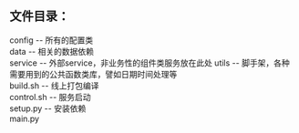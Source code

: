 ## 文件目录：
config          -- 所有的配置类<br>
data            -- 相关的数据依赖<br>
service         -- 外部service，非业务性的组件类服务放在此处
utils           -- 脚手架，各种需要用到的公共函数类库，譬如日期时间处理等<br>
build.sh        -- 线上打包编译<br>
control.sh      -- 服务启动<br>
setup.py        -- 安装依赖<br>
main.py         <br>


